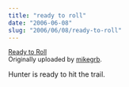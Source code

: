 ```yaml
--- 
title: "ready to roll"
date: "2006-06-08"
slug: "2006/06/08/ready-to-roll"
---
```

 <a href="http://www.flickr.com/photos/mikegrb/163286901/" title="photo sharing"><img src="http://static.flickr.com/54/163286901_8dbdf25bd8.jpg" alt="" /></a>
 <br />
 <span style="font-size: 0.9em; margin-top: 0px;">
  <a href="http://www.flickr.com/photos/mikegrb/163286901/">Ready to Roll</a>
  <br />
  Originally uploaded by <a href="http://www.flickr.com/people/mikegrb/">mikegrb</a>.
 </span>

Hunter is ready to hit the trail.
<br clear="all" />
